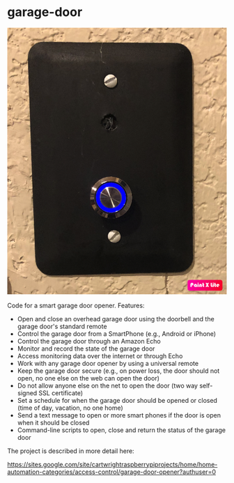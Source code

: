 # garage-door

![alt text](https://github.com/dumbo25/garage-door/blob/main/wall%20mount.png?raw=true)

Code for a smart garage door opener. Features:
  * Open and close an overhead garage door using the doorbell and the garage door's standard remote 
  * Control the garage door from a SmartPhone (e.g., Android or iPhone) 
  * Control the garage door through an Amazon Echo
  * Monitor and record the state of the garage door 
  * Access monitoring data over the internet or through Echo
  * Work with any garage door opener by using a universal remote
  * Keep the garage door secure (e.g., on power loss, the door should not open, no one else on the web can open the door)
  * Do not allow anyone else on the net to open the door (two way self-signed SSL certificate)
  * Set a schedule for when the garage door should be opened or closed (time of day, vacation, no one home)
  * Send a text message to open or more smart phones if the door is open when it should be closed
  * Command-line scripts to open, close and return the status of the garage door

The project is described in more detail here:

https://sites.google.com/site/cartwrightraspberrypiprojects/home/home-automation-categories/access-control/garage-door-opener?authuser=0



